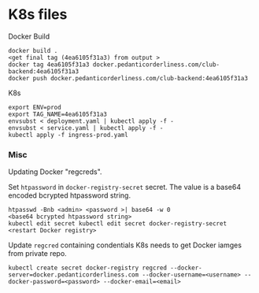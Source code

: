 # K8s files

Docker Build

```
docker build .
<get final tag (4ea6105f31a3) from output >
docker tag 4ea6105f31a3 docker.pedanticorderliness.com/club-backend:4ea6105f31a3
docker push docker.pedanticorderliness.com/club-backend:4ea6105f31a3
```

K8s

```
export ENV=prod
export TAG_NAME=4ea6105f31a3
envsubst < deployment.yaml | kubectl apply -f -
envsubst < service.yaml | kubectl apply -f -
kubectl apply -f ingress-prod.yaml
```

### Misc

Updating Docker "regcreds".

Set `htpassword` in `docker-registry-secret` secret. The value is a base64 encoded bcrypted htpassword string.

```
htpasswd -Bnb <admin> <password >| base64 -w 0
<base64 bcrypted htpassword string>
kubectl edit secret kubectl edit secret docker-registry-secret
<restart Docker registry>
```

Update `regcred` containing condentials K8s needs to get Docker iamges from private repo.

```
kubectl create secret docker-registry regcred --docker-server=docker.pedanticorderliness.com --docker-username=<username> --docker-password=<password> --docker-email=<email>
```

